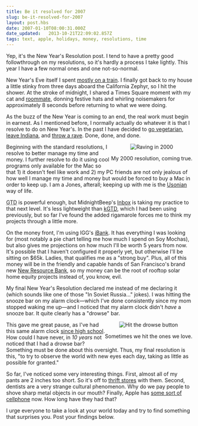 ```yaml
---
title: Be it resolved for 2007
slug: be-it-resolved-for-2007
layout: post.hbs
date: 2007-01-10T08:00:31.000Z
date_updated:   2013-10-21T22:09:02.857Z
tags: text, apple, holidays, money, resolutions, time
---
```


Yep, it's the New Year's Resolution post. I tend to have a pretty good followthrough on my resolutions, so it's hardly a process I take lightly. This year I have a few normal ones and one not-so-normal.<!--more-->

New Year's Eve itself I spent <a href="http://www.sunshocked.com/stanifesto/archives/why-im-spending-104-hours-on-the-train-this-december/" title="More like 120 hours">mostly on a train</a>. I finally got back to my house a little stinky from three days aboard the California Zephyr, so I hit the shower. At the stroke of midnight, I shared a Times Square moment with my cat and <a href="http://smartacus.org/smartablog/" title="Smartacus : Pork Brains in Milk Gravy!">roommate</a>, donning festive hats and whirling noisemakers for approximately 8 seconds before returning to what we were doing.

As the buzz of the New Year is coming to an end, the real work must begin in earnest. As I mentioned before, I normally actually do whatever it is that I resolve to do on New Year's. In the past I have decided to <a href="http://sfgate.com/cgi-bin/article.cgi?file=/gate/archive/2007/01/10/notes011007.DTL" title="'Tofu will make you gay' on SFGate">go vegetarian</a>, <a href="http://www.suntimes.com/news/education/173940,CST-NWS-leave15.article" title="Sorry Dad...">leave Indiana</a>, and <a href="http://www.amazon.com/This-Not-Rave-Shadow-Subculture/dp/1560253959" title="I'm quoted in this one...">throw a rave</a>. Done, done, and done.

<div class="pullquote" style="float:right; text-align:center;">
<img class="content" src="https://assets.stanifesto.com/images/2007/01/resolutionlasers.jpg" alt="Raving in 2000" />
<p class="small">My 2000 resolution, coming true.</p>
</div>

Beginning with the standard resolutions, I resolve to better manage my time and money. I further resolve to do it using cool programs only available for the Mac so that 1) it doesn't feel like work and 2) my PC friends are not only jealous of how well I manage my time and money but would be forced to buy a Mac in order to keep up. I am a Jones, afterall; keeping up with me is the <a href="http://www.sunshocked.com/stanifesto/archives/my-usonian-xmas/" title="10 pts for using Usonian!">Usonian</a> way of life.

<acronym title="Getting Things Done">GTD</acronym> is powerful enough, but MidnightBeep's <a href="http://www.midnightbeep.com/" title="Inbox from Midnight Beep">Inbox</a> is taking my practice to that next level. It's less lightweight than <a href="http://kinkless.com/" title="Kinkless.com">kGTD</a>, which I had been using previously, but so far I've found the added rigamarole forces me to think my projects through a little more.

On the money front, I'm using IGG's <a href="http://www.iggsoftware.com/ibank/" title="iBank from IGG Software">iBank</a>. It has everything I was looking for (most notably a pie chart telling me how much I spend on Soy Mochas), but also gives me projections on how much I'll be worth 5 years from now. It's possible that I haven't configured it properly yet, but otherwise I'll be sitting on $65k. Ladies, that qualifies me as a "strong buy". Plus, all of this money will be in the friendly and capable hands of San Francisco's brand new <a href="http://www.newresourcebank.com/" title="NewResourceBank.com">New Resource Bank</a>, so my money can be the root of rooftop solar home equity projects instead of, you know, evil.

My final New Year's Resolution declared me instead of me declaring it (which sounds like one of those "In Soviet Russia..." jokes). I was hitting the snooze bar on my alarm clock&mdash;which I've done consistently since my mom stopped waking me up&mdash;and I noticed that my alarm clock didn't <em>have</em> a snooze bar. It quite clearly has a "drowse" bar.

<div class="pullquote" style="float:right; text-align:center;">
<img class="content" src="https://assets.stanifesto.com/images/2007/01/drowsebutton.jpg" alt="Hit the drowse button" />
<p class="small">Sometimes we hit the ones we love.</p>
</div>

This gave me great pause, as I've had this same alarm clock <a href="http://www.wl.k12.in.us/hs/" title="West Siiiide!">since high school</a>. How could I have never, in <em>10 years</em> not noticed that I had a drowse bar? Something must be done about this oversight. Thus, my final resolution is this, "to try to observe the world with new eyes each day, taking as little as possible for granted."

So far, I've noticed some very interesting things. First, almost all of my pants are 2 inches too short. So it's off to <a href="http://www.outofthecloset.org/" title="OutOfTheCloset.org">thrift stores</a> with them. Second, dentists are a very strange cultural phenomenon. Why do we pay people to shove sharp metal objects in our mouth? Finally, Apple has <a href="http://www.apple.com/iphone/" title="iPhone on Apple.com">some sort of cellphone</a> now. How long have they had that?

I urge everyone to take a look at your world today and try to find something that surprises you. Post your findings below.
